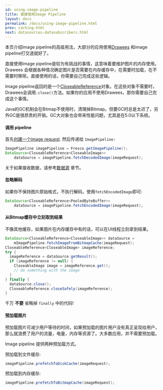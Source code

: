 ```yaml
---
id: using-image-pipeline
title: 直接使用Image Pipeline
layout: docs
permalink: /docs/using-image-pipeline.html
prev: caching.html
next: datasources-datasubscribers.html
---
```


本页介绍Image pipeline的高级用法，大部分的应用使用[Drawees](using-drawees-xml.html) 和image pipeline打交道就好了。

直接使用Image pipeline是较为有挑战的事情，这意味着要维护图片的内存使用。Drawees
会根据各种情况确定图片是否需要在内存缓存中，在需要时加载，在不需要时移除。直接使用的话，你需要自己完成这些逻辑。

Image pipeline返回的是一个[CloseableReference](closeable-references.html)对象。在这些对象不需要时，Drawees会调用`.close()`方法。如果你的应用不使用Drawees，那你需要自己完成这个事情。

Java的GC机制会在Bitmap不使用时，清理掉Bitmap。但要GC时总是太迟了，另外GC是很昂贵的开销。GC大对象也会带来性能问题，尤其是在5.0以下系统。

#### 调用 pipeline

首先[创建一个image request](image-requests.html). 然后传递给 `ImagePipeline:`

```java
ImagePipeline imagePipeline = Fresco.getImagePipeline();
DataSource<CloseableReference<CloseableImage>> 
    dataSource = imagePipeline.fetchDecodedImage(imageRequest);
```

关于如果接收数据，请参考[数据源](datasources-datasubscribers.html) 章节。

#### 忽略解码

如果你不保持图片原始格式，不执行解码，使用`fetchEncodedImage`即可:

```java
DataSource<CloseableReference<PooledByteBuffer>> 
    dataSource = imagePipeline.fetchEncodedImage(imageRequest);
```

#### 从Bitmap缓存中立刻取到结果

不像其他缓存，如果图片在内存缓存中有的话，可以在UI线程立刻拿到结果。

```java
DataSource<CloseableReference<CloseableImage>> dataSource =
    mImagePipeline.fetchImageFromBitmapCache(imageRequest);
CloseableReference<CloseableImage> imageReference;
try {
  imageReference = dataSource.getResult();
  if (imageReference != null) {
    CloseableImage image = imageReference.get();
    // do something with the image
  }
} finally {
  dataSource.close();
  CloseableReference.closeSafely(imageReference);
}
```

千万 **不要** 省略掉 `finally` 中的代码!

#### 预加载图片

预加载图片可减少用户等待的时间，如果预加载的图片用户没有真正呈现给用户，那么就浪费了用户的流量，电量，内存等资源了。大多数应用，并不需要预加载。


Image pipeline 提供两种预加载方式。

预加载到文件缓存:

```java
imagePipeline.prefetchToDiskCache(imageRequest);
```

预加载到内存缓存:

```java
imagePipeline.prefetchToBitmapCache(imageRequest);
```

